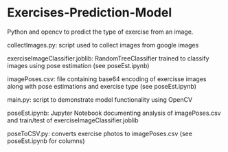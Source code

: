 # Exercises-Prediction-Model
Python and opencv to predict the type of exercise from an image.

collectImages.py: script used to collect images from google images

exerciseImageClassifier.joblib: RandomTreeClassifier trained to classify images using pose estimation (see poseEst.ipynb)

imagePoses.csv: file containing base64 encoding of exercisse images along with pose estimations and exercise type (see poseEst.ipynb)

main.py: script to demonstrate model functionality using OpenCV

poseEst.ipynb: Jupyter Notebook documenting analysis of imagePoses.csv and train/test of exerciseImageClassifier.joblib

poseToCSV.py: converts exercise photos to imagePoses.csv (see poseEst.ipynb for columns)
